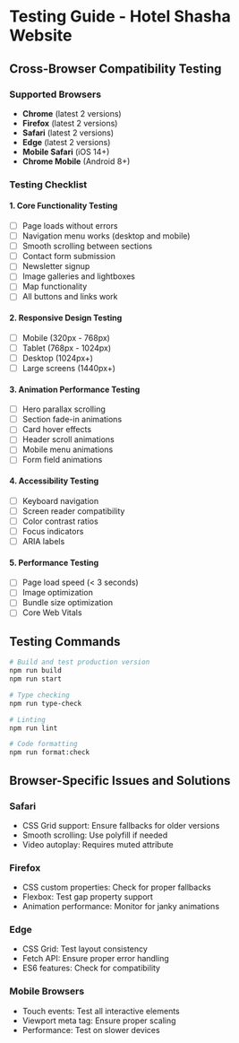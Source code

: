 # Testing Guide - Hotel Shasha Website

## Cross-Browser Compatibility Testing

### Supported Browsers
- **Chrome** (latest 2 versions)
- **Firefox** (latest 2 versions)
- **Safari** (latest 2 versions)
- **Edge** (latest 2 versions)
- **Mobile Safari** (iOS 14+)
- **Chrome Mobile** (Android 8+)

### Testing Checklist

#### 1. Core Functionality Testing
- [ ] Page loads without errors
- [ ] Navigation menu works (desktop and mobile)
- [ ] Smooth scrolling between sections
- [ ] Contact form submission
- [ ] Newsletter signup
- [ ] Image galleries and lightboxes
- [ ] Map functionality
- [ ] All buttons and links work

#### 2. Responsive Design Testing
- [ ] Mobile (320px - 768px)
- [ ] Tablet (768px - 1024px)
- [ ] Desktop (1024px+)
- [ ] Large screens (1440px+)

#### 3. Animation Performance Testing
- [ ] Hero parallax scrolling
- [ ] Section fade-in animations
- [ ] Card hover effects
- [ ] Header scroll animations
- [ ] Mobile menu animations
- [ ] Form field animations

#### 4. Accessibility Testing
- [ ] Keyboard navigation
- [ ] Screen reader compatibility
- [ ] Color contrast ratios
- [ ] Focus indicators
- [ ] ARIA labels

#### 5. Performance Testing
- [ ] Page load speed (< 3 seconds)
- [ ] Image optimization
- [ ] Bundle size optimization
- [ ] Core Web Vitals

## Testing Commands

```bash
# Build and test production version
npm run build
npm run start

# Type checking
npm run type-check

# Linting
npm run lint

# Code formatting
npm run format:check
```

## Browser-Specific Issues and Solutions

### Safari
- CSS Grid support: Ensure fallbacks for older versions
- Smooth scrolling: Use polyfill if needed
- Video autoplay: Requires muted attribute

### Firefox
- CSS custom properties: Check for proper fallbacks
- Flexbox: Test gap property support
- Animation performance: Monitor for janky animations

### Edge
- CSS Grid: Test layout consistency
- Fetch API: Ensure proper error handling
- ES6 features: Check for compatibility

### Mobile Browsers
- Touch events: Test all interactive elements
- Viewport meta tag: Ensure proper scaling
- Performance: Test on slower devices